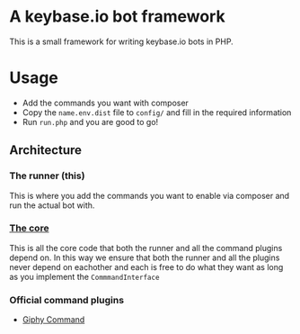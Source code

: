 # A keybase.io bot framework

This is a small framework for writing keybase.io bots in PHP. 

# Usage
* Add the commands you want with composer
* Copy the `name.env.dist` file to `config/` and fill in the required information
* Run `run.php` and you are good to go!

## Architecture

### The runner (this)
This is where you add the commands you want to enable via composer and run the actual bot with.
    
### [The core](https://github.com/tstrijdhorst/capetown-core)

This is all the core code that both the runner and all the command plugins depend on. In this way we ensure that both the runner and all the plugins never depend on eachother and each is free to do what they want as long as you implement the `CommmandInterface`
    
### Official command plugins
* [Giphy Command](https://github.com/tstrijdhorst/capetown-giphy)
